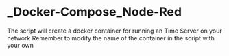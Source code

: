 # _Docker-Compose_Node-Red

The script will create a docker container for running an Time Server on your network 
Remember to modify the name of the container in the script with your own
